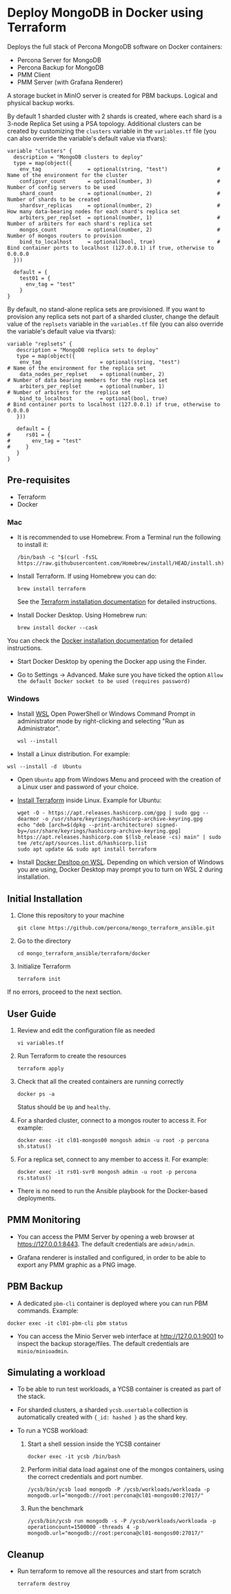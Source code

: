 # Deploy MongoDB in Docker using Terraform

Deploys the full stack of Percona MongoDB software on Docker containers:

- Percona Server for MongoDB
- Percona Backup for MongoDB
- PMM Client
- PMM Server (with Grafana Renderer)

A storage bucket in MinIO server is created for PBM backups. Logical and physical backup works. 

By default 1 sharded cluster with 2 shards is created, where each shard is a 3-node Replica Set using a PSA topology. Additional clusters can be created by customizing the `clusters` variable in the `variables.tf` file (you can also override the variable's default value via tfvars):

```
variable "clusters" {
  description = "MongoDB clusters to deploy"
  type = map(object({
    env_tag               = optional(string, "test")                # Name of the environment for the cluster
    configsvr_count       = optional(number, 3)                     # Number of config servers to be used
    shard_count           = optional(number, 2)                     # Number of shards to be created
    shardsvr_replicas     = optional(number, 2)                     # How many data-bearing nodes for each shard's replica set
    arbiters_per_replset  = optional(number, 1)                     # Number of arbiters for each shard's replica set
    mongos_count          = optional(number, 2)                     # Number of mongos routers to provision
    bind_to_localhost     = optional(bool, true)                    # Bind container ports to localhost (127.0.0.1) if true, otherwise to 0.0.0.0
  }))

  default = {
    test01 = {
      env_tag = "test"
    }
}
```

By default, no stand-alone replica sets are provisioned. If you want to provision any replica sets not part of a sharded cluster, change the default value of the `replsets` variable in the `variables.tf` file (you can also override the variable's default value via tfvars):

```
variable "replsets" {
   description = "MongoDB replica sets to deploy"
   type = map(object({
    env_tag                   = optional(string, "test")               # Name of the environment for the replica set
    data_nodes_per_replset    = optional(number, 2)                    # Number of data bearing members for the replica set
    arbiters_per_replset      = optional(number, 1)                    # Number of arbiters for the replica set
    bind_to_localhost         = optional(bool, true)                   # Bind container ports to localhost (127.0.0.1) if true, otherwise to 0.0.0.0     
   })) 

   default = {
#     rs01 = {
#       env_tag = "test"
#     }
   }
}
```

## Pre-requisites

- Terraform
- Docker

### Mac

- It is recommended to use Homebrew. From a Terminal run the following to install it:
  
  ```
  /bin/bash -c "$(curl -fsSL https://raw.githubusercontent.com/Homebrew/install/HEAD/install.sh)"
  ```

- Install Terraform. If using Homebrew you can do:
  
  ```
  brew install terraform
  ```
  
  See the [Terraform installation documentation](https://developer.hashicorp.com/terraform/tutorials/aws-get-started/install-cli#install-terraform) for detailed instructions.

- Install Docker Desktop. Using Homebrew run:
  
  ```
  brew install docker --cask
  ```

You can check the [Docker installation documentation](https://docs.docker.com/engine/install/) for detailed instructions.

- Start Docker Desktop by opening the Docker app using the Finder.

- Go to Settings -> Advanced. Make sure you have ticked the option `Allow the default Docker socket to be used (requires password)`

### Windows

- Install [WSL](https://learn.microsoft.com/en-us/windows/wsl/install)
  Open PowerShell or Windows Command Prompt in administrator mode by right-clicking and selecting "Run as Administrator".

  ```
  wsl --install
  ```

- Install a Linux distribution. For example:
```
wsl --install -d  Ubuntu
```

- Open `Ubuntu` app from Windows Menu and proceed with the creation of a Linux user and password of your choice.

- [Install Terraform](https://developer.hashicorp.com/terraform/install) inside Linux. Example for Ubuntu:

  ```
  wget -O - https://apt.releases.hashicorp.com/gpg | sudo gpg --dearmor -o /usr/share/keyrings/hashicorp-archive-keyring.gpg
  echo "deb [arch=$(dpkg --print-architecture) signed-by=/usr/share/keyrings/hashicorp-archive-keyring.gpg] https://apt.releases.hashicorp.com $(lsb_release -cs) main" | sudo tee /etc/apt/sources.list.d/hashicorp.list
  sudo apt update && sudo apt install terraform
  ```

- Install [Docker Desltop on WSL](https://docs.docker.com/desktop/features/wsl/#turn-on-docker-desktop-wsl-2). Depending on which version of Windows you are using, Docker Desktop may prompt you to turn on WSL 2 during installation.


## Initial Installation

1. Clone this repository to your machine

    ```
    git clone https://github.com/percona/mongo_terraform_ansible.git
    ```

2. Go to the directory
    
    ```
    cd mongo_terraform_ansible/terraform/docker
    ```

3. Initialize Terraform 

    ```
    terraform init
    ```

If no errors, proceed to the next section.

## User Guide

1. Review and edit the configuration file as needed


    ```
    vi variables.tf
    ```

2. Run Terraform to create the resources

    ```
    terraform apply
    ``` 

3. Check that all the created containers are running correctly

    ```
    docker ps -a
    ```
    Status should be `Up` and `healthy`.

4. For a sharded cluster, connect to a mongos router to access it. For example:

    ```
    docker exec -it cl01-mongos00 mongosh admin -u root -p percona
    sh.status()
    ```

5. For a replica set, connect to any member to access it. For example:

    ```
    docker exec -it rs01-svr0 mongosh admin -u root -p percona
    rs.status()
    ```

- There is no need to run the Ansible playbook for the Docker-based deployments.

## PMM Monitoring

- You can access the PMM Server by opening a web browser at https://127.0.0.1:8443. The default credentials are `admin/admin`.

- Grafana renderer is installed and configured, in order to be able to export any PMM graphic as a PNG image.

## PBM Backup

- A dedicated `pbm-cli` container is deployed where you can run PBM commands. Example:

```
docker exec -it cl01-pbm-cli pbm status
```

- You can access the Minio Server web interface at http://127.0.0.1:9001 to inspect the backup storage/files. The default credentials are `minio/minioadmin`.

## Simulating a workload

- To be able to run test workloads, a YCSB container is created as part of the stack. 
- For sharded clusters, a sharded `ycsb.usertable` collection is automatically created with `{_id: hashed }` as the shard key. 

- To run a YCSB workload:

  1. Start a shell session inside the YCSB container

     ```
     docker exec -it ycsb /bin/bash
     ```

  2. Perform initial data load against one of the mongos containers, using the correct credentials and port number.

     ```
     /ycsb/bin/ycsb load mongodb -P /ycsb/workloads/workloada -p mongodb.url="mongodb://root:percona@cl01-mongos00:27017/"
     ```

  3. Run the benchmark

     ```
     /ycsb/bin/ycsb run mongodb -s -P /ycsb/workloads/workloada -p operationcount=1500000 -threads 4 -p mongodb.url="mongodb://root:percona@cl01-mongos00:27017/"
     ```

## Cleanup

- Run terraform to remove all the resources and start from scratch

  ```
  terraform destroy
  ```
